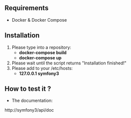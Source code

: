 ## Requirements 

  * Docker & Docker Compose

## Installation

  1.  Please type into a repository:
      * __docker-compose build__
      * __docker-compose up__
  2.  Please wait until the script returns "Installation finished!"
  3.  Please add to your /etc/hosts:
      * __127.0.0.1 symfony3__

## How to test it  ?

  * The documentation:

  http://symfony3/api/doc
  
